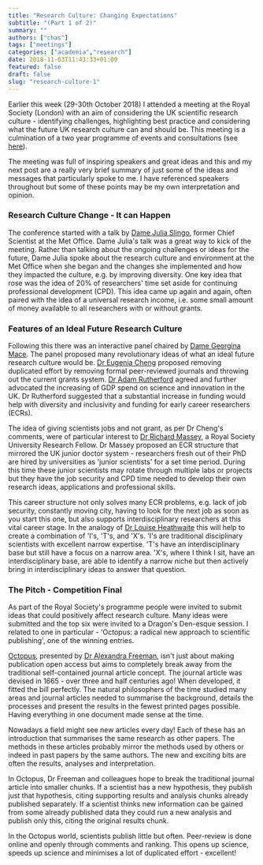 ```yaml
---
title: "Research Culture: Changing Expectations"
subtitle: "(Part 1 of 2)"
summary: ""
authors: ["chas"]
tags: ["meetings"]
categories: ["academia","research"]
date: 2018-11-03T11:43:33+01:00
featured: false
draft: false
slug: "research-culture-1"
---
```

Earlier this week (29-30th October 2018) I attended a meeting at the Royal Society (London) with an aim of considering the UK scientific research culture - identifying challenges, highlighting best practice and considering what the future UK research culture can and should be. This meeting is a culmination of a two year programme of events and consultations (see <a href="https://royalsociety.org/topics-policy/projects/research-culture/" target="_blank">here</a>).

The meeting was full of inspiring speakers and great ideas and this and my next post are a really very brief summary of just some of the ideas and messages that particularly spoke to me. I have referenced speakers throughout but some of these points may be my own interpretation and opinion.

<!--more-->

### Research Culture Change - It can Happen


The conference started with a talk by <a href="https://en.wikipedia.org/wiki/Julia_Slingo" target="_blank">Dame Julia Slingo</a>, former Chief Scientist at the Met Office. Dame Julia's talk was a great way to kick of the meeting. Rather than talking about the ongoing challenges or ideas for the future, Dame Julia spoke about the research culture and environment at the Met Office when she began and the changes she implemented and how they impacted the culture, e.g. by improving diversity. One key idea that rose was the idea of 20% of researchers' time set aside for continuing professional development (CPD). This idea came up again and again, often paired with the idea of a universal research income, i.e. some small amount of money available to all researchers with or without grants.

### Features of an Ideal Future Research Culture

Following this there was an interactive panel chaired by <a href="https://en.wikipedia.org/wiki/Georgina_Mace" target="_blank">Dame Georgina Mace</a>. The panel proposed many revolutionary ideas of what an ideal future research culture would be. <a href="https://en.wikipedia.org/wiki/Eugenia_Cheng" target="_blank">Dr Eugenia Cheng</a> proposed removing duplicated effort by removing formal peer-reviewed journals and throwing out the current grants system. <a href="https://en.wikipedia.org/wiki/Adam_Rutherford" target="_blank">Dr Adam Rutherford</a> agreed and further advocated the increasing of GDP spend on science and innovation in the UK. Dr Rutherford suggested that a substantial increase in funding would help with diversity and inclusivity and funding for early career researchers (ECRs).

The idea of giving scientists jobs and not grant, as per Dr Cheng's comments, were of particular interest to <a href="https://en.wikipedia.org/wiki/Richard_Massey" target="_blank">Dr Richard Massey</a>, a Royal Society University Research Fellow. Dr Massey proposed an ECR structure that mirrored the UK junior doctor system - researchers fresh out of their PhD are hired by universities as 'junior scientists' for a set time period. During this time these junior scientists may rotate through multiple labs or projects but they have the job security and CPD time needed to develop their own research ideas, applications and professional skills.

This career structure not only solves many ECR problems, e.g. lack of job security, constantly moving city, having to look for the next job as soon as you start this one, but also supports interdisciplinary researchers at this vital career stage. In the analogy of <a href="https://www.lancaster.ac.uk/lec/about-us/people/louise-heathwaite" target="_blank">Dr Louise Heathwaite</a> this will help to create a combination of 'I's, 'T's, and 'X's. 'I's are traditional disciplinary scientists with excellent narrow expertise. 'T's have an interdisciplinary base but still have a focus on a narrow area. 'X's, where I think I sit, have an interdisciplinary base, are able to identify a narrow niche but then actively bring in interdisciplinary ideas to answer that question.

### The Pitch - Competition Final

As part of the Royal Society's programme people were invited to submit ideas that could positively affect research culture. Many ideas were submitted and the top six were invited to a Dragon's Den-esque session. I related to one in particular - 'Octopus: a radical new approach to scientific publishing', one of the winning entries.


<a href="https://sciencepublishing.online/" target="_blank">Octopus</a>, presented by [Dr Alexandra Freeman](https://twitter.com/alex_freeman), isn't just about making publication open access but aims to completely break away from the traditional self-contained journal article concept. The journal article was devised in 1665 - over three and half centuries ago! When developed, it fitted the bill perfectly. The natural philosophers of the time studied many areas and journal articles needed to summarise the background, details the processes and present the results in the fewest printed pages possible. Having everything in one document made sense at the time.

Nowadays a field might see new articles every day! Each of these has an introduction that summarises the same research as other papers. The methods in these articles probably mirror the methods used by others or indeed in past papers by the same authors. The new and exciting bits are often the results, analyses and interpretation.


In Octopus, Dr Freeman and colleagues hope to break the traditional journal article into smaller chunks. If a scientist has a new hypothesis, they publish just that hypothesis, citing supporting results and analysis chunks already published separately. If a scientist thinks new information can be gained from some already published data they could run a new analysis and publish only this, citing the original results chunk.

In the Octopus world, scientists publish little but often. Peer-review is done online and openly through comments and ranking. This opens up science, speeds up science and minimises a lot of duplicated effort - excellent!
